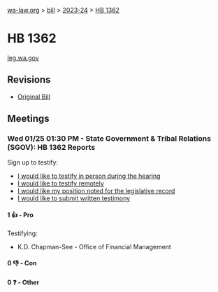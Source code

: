 [wa-law.org](/) > [bill](/bill/) > [2023-24](/bill/2023-24/) > [HB 1362](/bill/2023-24/hb/1362/)

# HB 1362
[leg.wa.gov](https://app.leg.wa.gov/billsummary?BillNumber=1362&Year=2023&Initiative=false)

## Revisions
* [Original Bill](1/)

## Meetings
### Wed 01/25 01:30 PM - State Government & Tribal Relations (SGOV): HB 1362 Reports
Sign up to testify:
* [I would like to testify in person during the hearing](https://app.leg.wa.gov/csi/Testifier/Add?chamber=House&mId=30518&aId=149689&caId=20716&tId=1)
* [I would like to testify remotely](https://app.leg.wa.gov/csi/Testifier/Add?chamber=House&mId=30518&aId=149689&caId=20716&tId=2)
* [I would like my position noted for the legislative record](https://app.leg.wa.gov/csi/Testifier/Add?chamber=House&mId=30518&aId=149689&caId=20716&tId=3)
* [I would like to submit written testimony](https://app.leg.wa.gov/csi/Testifier/Add?chamber=House&mId=30518&aId=149689&caId=20716&tId=4)

#### 1 👍 - Pro
Testifying:
* K.D. Chapman-See - Office of Financial Management

#### 0 👎 - Con

#### 0 ❓ - Other
